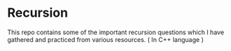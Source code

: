 # Recursion
This repo contains some of the important recursion questions which I have gathered and practiced from various resources. ( In C++ language )
